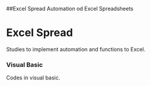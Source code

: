 ##Excel Spread
Automation od Excel Spreadsheets
# Excel Spread
Studies to implement automation and functions to Excel.

### Visual Basic
Codes in visual basic.

